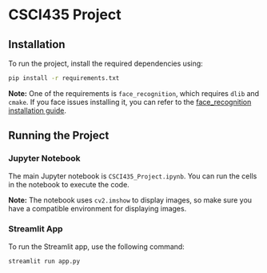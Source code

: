 # CSCI435 Project

## Installation

To run the project, install the required dependencies using:

```bash
pip install -r requirements.txt
```

**Note:** One of the requirements is `face_recognition`, which requires `dlib` and `cmake`. If you face issues installing it, you can refer to the [face_recognition installation guide](https://github.com/ageitgey/face_recognition#installation).

## Running the Project

### Jupyter Notebook

The main Jupyter notebook is `CSCI435_Project.ipynb`. You can run the cells in the notebook to execute the code.

**Note:** The notebook uses `cv2.imshow` to display images, so make sure you have a compatible environment for displaying images.

### Streamlit App

To run the Streamlit app, use the following command:

```bash
streamlit run app.py
```
